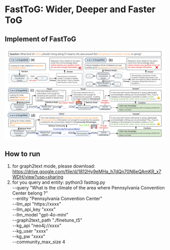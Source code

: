 # FastToG: Wider, Deeper and Faster ToG
## Implement of FastToG
![illustration of FastToG](./main.png)
## How to run
1. for graph2text mode, please download: https://drive.google.com/file/d/1812Hy9eMHa_h7dQn70N6eQAmKR_x7WDH/view?usp=sharing
2. for you query and entity:
python3 fasttog.py \
	--query "What is the climate of the area where Pennsylvania Convention Center belong ?" \
	--entity "Pennsylvania Convention Center" \
	--llm_api "https://xxxx" \
	--llm_api_key "xxxx" \
	--llm_model "gpt-4o-mini" \
	--graph2text_path "./finetune_t5" \
	--kg_api "neo4j://xxxx" \
	--kg_user "xxxx" \
	--kg_pw "xxxx" \
	--community_max_size 4

